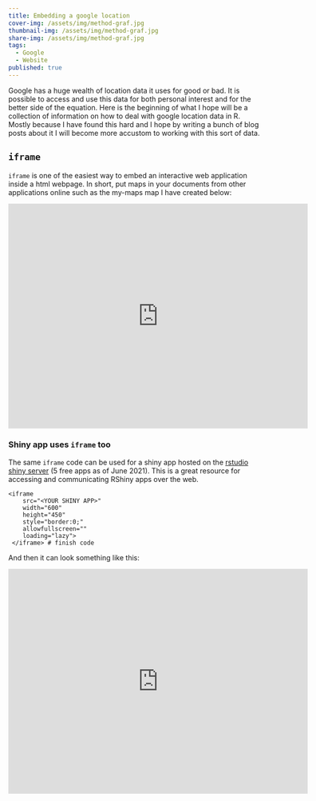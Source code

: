 ```yaml
---
title: Embedding a google location
cover-img: /assets/img/method-graf.jpg
thumbnail-img: /assets/img/method-graf.jpg
share-img: /assets/img/method-graf.jpg
tags:
  - Google
  - Website
published: true
---
```

Google has a huge wealth of location data it uses for good or bad. It is possible to access and use this data for both personal interest and for the better side of the equation. Here is the beginning of what I hope will be a collection of information on how to deal with google location data in R. Mostly because I have found this hard and I hope by writing a bunch of blog posts about it I will become more accustom to working with this sort of data.

## `iframe`

`iframe` is one of the easiest way to embed an interactive web application inside a html webpage. In short, put maps in your documents from other applications online such as the my-maps map I have created below:

<iframe src="https://www.google.com/maps/embed?pb=!1m18!1m12!1m3!1d102728.53602889985!2d149.96889269268158!3d-36.42693204654719!2m3!1f0!2f0!3f0!3m2!1i1024!2i768!4f13.1!3m3!1m2!1s0x6b3e721c18d3ea21%3A0x40609b4904406a0!2sBermagui%20NSW%202546!5e0!3m2!1sen!2sau!4v1625880170565!5m2!1sen!2sau" width="600" height="450" style="border:0;" allowfullscreen="" loading="lazy"></iframe>

### Shiny app uses `iframe` too

The same `iframe` code can be used for a shiny app hosted on the [rstudio shiny server](https://cjbattey.shinyapps.io/) (5 free apps as of June 2021). This is a great resource for accessing and communicating RShiny apps over the web.

```
<iframe 
	src="<YOUR SHINY APP>" 
	width="600" 
    height="450" 
    style="border:0;" 
    allowfullscreen="" 
    loading="lazy">
 </iframe> # finish code
```

And then it can look something like this:

<iframe src="https://ssnhub.shinyapps.io/predator_prey_simulation1/" width="600" height="450" style="border:0;" allowfullscreen="" loading="lazy"></iframe>

